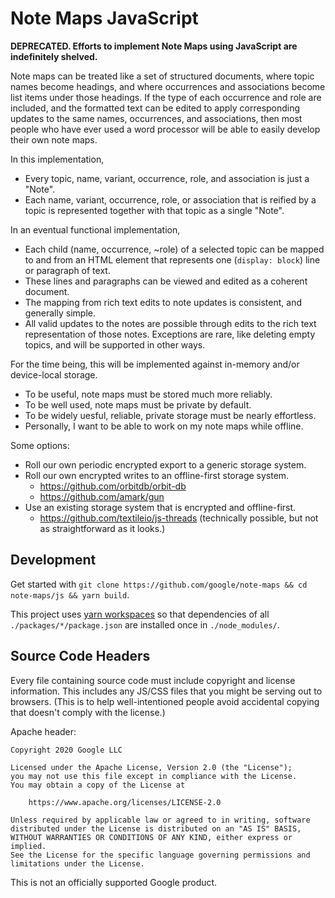 # Note Maps JavaScript

**DEPRECATED. Efforts to implement Note Maps using JavaScript are indefinitely
shelved.**

Note maps can be treated like a set of structured documents, where topic names
become headings, and where occurrences and associations become list items under
those headings.  If the type of each occurrence and role are included, and the
formatted text can be edited to apply corresponding updates to the same names,
occurrences, and associations, then most people who have ever used a word
processor will be able to easily develop their own note maps.

In this implementation,

*   Every topic, name, variant, occurrence, role, and association is just a
    "Note".
*   Each name, variant, occurrence, role, or association that is reified by a
    topic is represented together with that topic as a single "Note".

In an eventual functional implementation,

*   Each child (name, occurrence, ~role) of a selected topic can be mapped to
    and from an HTML element that represents one (`display: block`) line or
    paragraph of text.
*   These lines and paragraphs can be viewed and edited as a coherent document.
*   The mapping from rich text edits to note updates is consistent, and
    generally simple.
*   All valid updates to the notes are possible through edits to the rich text
    representation of those notes. Exceptions are rare, like deleting empty
    topics, and will be supported in other ways.

For the time being, this will be implemented against in-memory and/or
device-local storage.

*   To be useful, note maps must be stored much more reliably.
*   To be well used, note maps must be private by default.
*   To be widely uesful, reliable, private storage must be nearly effortless.
*   Personally, I want to be able to work on my note maps while offline.

Some options:

*   Roll our own periodic encrypted export to a generic storage system.
*   Roll our own encrypted writes to an offline-first storage system.
    *   https://github.com/orbitdb/orbit-db
    *   https://github.com/amark/gun
*   Use an existing storage system that is encrypted and offline-first.
    *   https://github.com/textileio/js-threads (technically possible, but not
        as straightforward as it looks.)

## Development

Get started with `git clone https://github.com/google/note-maps && cd
note-maps/js && yarn build`.

This project uses [yarn workspaces][] so that dependencies of all
`./packages/*/package.json` are installed once in `./node_modules/`. 

[yarn workspaces]: https://classic.yarnpkg.com/en/docs/workspaces/

## Source Code Headers

Every file containing source code must include copyright and license
information. This includes any JS/CSS files that you might be serving out to
browsers. (This is to help well-intentioned people avoid accidental copying that
doesn't comply with the license.)

Apache header:

    Copyright 2020 Google LLC

    Licensed under the Apache License, Version 2.0 (the "License");
    you may not use this file except in compliance with the License.
    You may obtain a copy of the License at

        https://www.apache.org/licenses/LICENSE-2.0

    Unless required by applicable law or agreed to in writing, software
    distributed under the License is distributed on an "AS IS" BASIS,
    WITHOUT WARRANTIES OR CONDITIONS OF ANY KIND, either express or implied.
    See the License for the specific language governing permissions and
    limitations under the License.

This is not an officially supported Google product.
